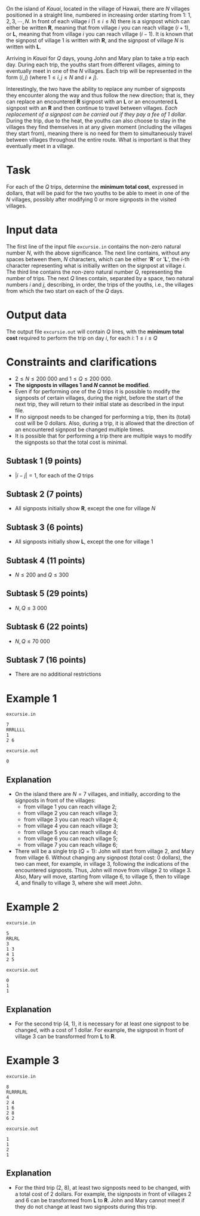 On the island of *Kauai*, located in the village of Hawaii, there are $N$ villages positioned in a straight line, numbered in increasing order starting from $1$: $1, 2, 3, \cdots, N$. In front of each village $i$ ($1 \le i \le N$) there is a signpost which can either be written **R**, meaning that from village $i$ you can reach village $(i+1)$, or **L**, meaning that from village $i$ you can reach village $(i-1)$. It is known that the signpost of village 1 is written with **R**, and the signpost of village $N$ is written with **L**.

Arriving in *Kauai* for $Q$ days, young John and Mary plan to take a trip each day. During each trip, the youths start from different villages, aiming to eventually meet in one of the $N$ villages. Each trip will be represented in the form $(i, j)$ (where $1 \le i, j \le N$ and $i \neq j$).

Interestingly, the two have the ability to replace any number of signposts they encounter along the way and thus follow the new direction; that is, they can replace an encountered **R** signpost with an **L** or an encountered **L** signpost with an **R** and then continue to travel between villages. *Each replacement of a signpost can be carried out if they pay a fee of 1 dollar*. During the trip, due to the heat, the youths can also choose to stay in the villages they find themselves in at any given moment (including the villages they start from), meaning there is no need for them to simultaneously travel between villages throughout the entire route. What is important is that they eventually meet in a village.

# Task

For each of the $Q$ trips, determine the **minimum total cost**, expressed in dollars, that will be paid for the two youths to be able to meet in one of the $N$ villages, possibly after modifying 0 or more signposts in the visited villages.

# Input data

The first line of the input file `excursie.in` contains the non-zero natural number $N$, with the above significance. The next line contains, without any spaces between them, $N$ characters, which can be either '**R**' or '**L**', the $i$-th character representing what is initially written on the signpost at village $i$. The third line contains the non-zero natural number $Q$, representing the number of trips. The next $Q$ lines contain, separated by a space, two natural numbers $i$ and $j$, describing, in order, the trips of the youths, i.e., the villages from which the two start on each of the $Q$ days.

# Output data

The output file `excursie.out` will contain $Q$ lines, with the **minimum total cost** required to perform the trip on day $i$, for each $i$: $1 \le i \le Q$

# Constraints and clarifications
- $2 \le N \le 200\ 000$ and $1 \le Q \le 200\ 000$.
- **The signposts in villages 1 and $N$ cannot be modified**.
- Even if for performing one of the $Q$ trips it is possible to modify the signposts of certain villages, during the night, before the start of the next trip, they will return to their initial state as described in the input file.
- If no signpost needs to be changed for performing a trip, then its (total) cost will be 0 dollars. Also, during a trip, it is allowed that the direction of an encountered signpost be changed multiple times.
- It is possible that for performing a trip there are multiple ways to modify the signposts so that the total cost is minimal.

## Subtask 1 (9 points)
- $|i-j| = 1$, for each of the $Q$ trips

## Subtask 2 (7 points)
- All signposts initially show **R**, except the one for village $N$

## Subtask 3 (6 points)
- All signposts initially show **L**, except the one for village 1

## Subtask 4 (11 points)
- $N \le 200$ and $Q \le 300$

## Subtask 5 (29 points)
- $N,Q \le 3\ 000$

## Subtask 6 (22 points)
- $N,Q \le 70\ 000$

## Subtask 7 (16 points)
- There are no additional restrictions

# Example 1

`excursie.in`
```
7
RRRLLLL
1
2 6
```

`excursie.out`
```
0
```

## Explanation

- On the island there are $N = 7$ villages, and initially, according to the signposts in front of the villages:
    - from village 1 you can reach village 2;
    - from village 2 you can reach village 3;
    - from village 3 you can reach village 4;
    - from village 4 you can reach village 3;
    - from village 5 you can reach village 4;
    - from village 6 you can reach village 5;
    - from village 7 you can reach village 6;
- There will be a single trip ($Q = 1$): John will start from village 2, and Mary from village 6. Without changing any signpost (total cost: 0 dollars), the two can meet, for example, in village 3, following the indications of the encountered signposts. Thus, John will move from village 2 to village 3. Also, Mary will move, starting from village 6, to village 5, then to village 4, and finally to village 3, where she will meet John.

# Example 2

`excursie.in`
```
5
RRLRL
3
1 3
4 1
2 5
```

`excursie.out`
```
0
1
1
```

## Explanation

- For the second trip (4, 1), it is necessary for at least one signpost to be changed, with a cost of 1 dollar. For example, the signpost in front of village 3 can be transformed from **L** to **R**.

# Example 3

`excursie.in`
```
8
RLRRRLRL
4
2 4
1 6
2 8
6 2
```

`excursie.out`
```
1
1
2
1
```

## Explanation

- For the third trip (2, 8), at least two signposts need to be changed, with a total cost of 2 dollars. For example, the signposts in front of villages 2 and 6 can be transformed from **L** to **R**. John and Mary cannot meet if they do not change at least two signposts during this trip.